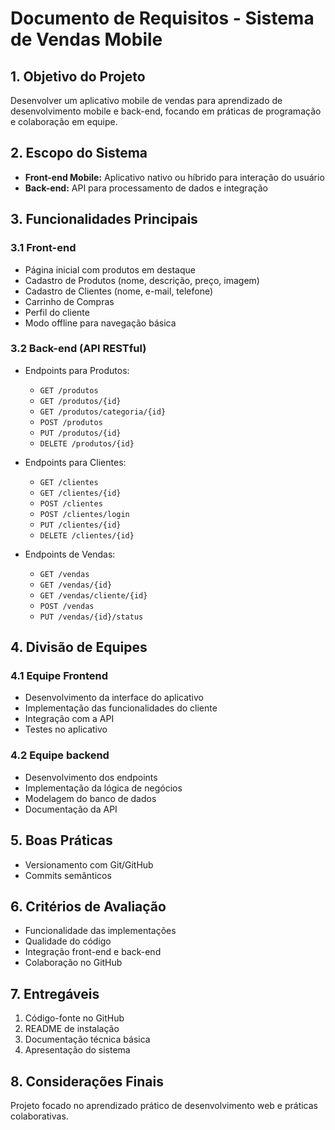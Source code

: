 # Documento de Requisitos - Sistema de Vendas Mobile

## 1. Objetivo do Projeto
Desenvolver um aplicativo mobile de vendas para aprendizado de desenvolvimento mobile e back-end, focando em práticas de programação e colaboração em equipe.

## 2. Escopo do Sistema
- **Front-end Mobile:** Aplicativo nativo ou híbrido para interação do usuário
- **Back-end:** API para processamento de dados e integração

## 3. Funcionalidades Principais

### 3.1 Front-end
- Página inicial com produtos em destaque
- Cadastro de Produtos (nome, descrição, preço, imagem)
- Cadastro de Clientes (nome, e-mail, telefone)
- Carrinho de Compras
- Perfil do cliente
- Modo offline para navegação básica

### 3.2 Back-end (API RESTful)
- Endpoints para Produtos:
    - `GET /produtos`
    - `GET /produtos/{id}`
    - `GET /produtos/categoria/{id}`
    - `POST /produtos`
    - `PUT /produtos/{id}`
    - `DELETE /produtos/{id}`

- Endpoints para Clientes:
    - `GET /clientes`
    - `GET /clientes/{id}`
    - `POST /clientes`
    - `POST /clientes/login`
    - `PUT /clientes/{id}`
    - `DELETE /clientes/{id}`

- Endpoints de Vendas:
    - `GET /vendas`
    - `GET /vendas/{id}`
    - `GET /vendas/cliente/{id}`
    - `POST /vendas`
    - `PUT /vendas/{id}/status`

## 4. Divisão de Equipes

### 4.1 Equipe Frontend
- Desenvolvimento da interface do aplicativo
- Implementação das funcionalidades do cliente
- Integração com a API
- Testes no aplicativo

### 4.2 Equipe backend
- Desenvolvimento dos endpoints
- Implementação da lógica de negócios
- Modelagem do banco de dados
- Documentação da API

## 5. Boas Práticas
- Versionamento com Git/GitHub
- Commits semânticos

## 6. Critérios de Avaliação
- Funcionalidade das implementações
- Qualidade do código
- Integração front-end e back-end
- Colaboração no GitHub

## 7. Entregáveis
1. Código-fonte no GitHub
2. README de instalação
3. Documentação técnica básica
4. Apresentação do sistema

## 8. Considerações Finais
Projeto focado no aprendizado prático de desenvolvimento web e práticas colaborativas.
